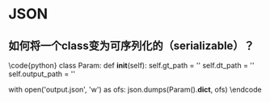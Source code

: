 # JSON

## 如何将一个class变为可序列化的（serializable）？

\code{python}
class Param:
def __init__(self):
    self.gt_path = ''
    self.dt_path = ''
    self.output_path = ''

with open('output.json', 'w') as ofs:
    json.dumps(Param().__dict__, ofs)
\endcode

